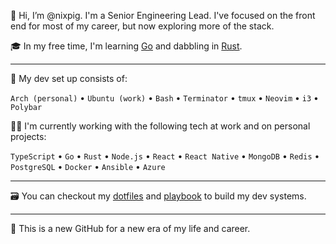 👋 Hi, I’m @nixpig. I'm a Senior Engineering Lead. I've focused on the front end for most of my career, but now exploring more of the stack. 

🎓️ In my free time, I'm learning [Go](https://github.com/nixpig?tab=repositories&q=&type=&language=go&sort=) and dabbling in [Rust](https://github.com/nixpig?tab=repositories&q=&type=&language=rust&sort=). 

---

🐧 My dev set up consists of: 

`Arch (personal)` • `Ubuntu (work)` • `Bash` • `Terminator` • `tmux` • `Neovim` • `i3` • `Polybar`

👨‍💻 I'm currently working with the following tech at work and on personal projects: 

`TypeScript` • `Go` • `Rust` • `Node.js` • `React` • `React Native` • `MongoDB` • `Redis` • `PostgreSQL` • `Docker` • `Ansible` • `Azure`

---

🗃️ You can checkout my [dotfiles](https://github.com/nixpig/dotfiles) and [playbook](https://github.com/nixpig/playbook) to build my dev systems.

---
🌱 This is a new GitHub for a new era of my life and career. 


<!---
nixpig/nixpig is a ✨ special ✨ repository because its `README.md` (this file) appears on your GitHub profile.
You can click the Preview link to take a look at your changes.
--->

